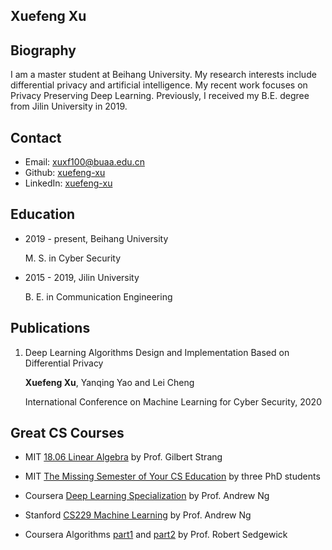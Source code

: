 ## Xuefeng Xu



## Biography

I am a master student at Beihang University. My research interests include differential privacy and artificial intelligence. My recent work focuses on Privacy Preserving Deep Learning. Previously, I received my B.E. degree from Jilin University in 2019.



## Contact

- Email: [xuxf100@buaa.edu.cn](mailto:xuxuf100@buaa.edu.cn)
- Github: [xuefeng-xu]( https://github.com/xuefeng-xu/)
- LinkedIn: [xuefeng-xu](https://www.linkedin.com/in/xuefeng-xu-10a268177)



## Education

- 2019 - present, Beihang University

  M. S. in Cyber Security

- 2015 - 2019,  Jilin University

  B. E. in Communication Engineering



## Publications

1. Deep Learning Algorithms Design and Implementation Based on Differential Privacy

   **Xuefeng Xu**, Yanqing Yao and Lei Cheng

   International Conference on Machine Learning for Cyber Security, 2020



## Great CS Courses

- MIT [18.06 Linear Algebra](https://ocw.mit.edu/courses/mathematics/18-06sc-linear-algebra-fall-2011/resource-index/) by Prof. Gilbert Strang

- MIT [The Missing Semester of Your CS Education](https://missing.csail.mit.edu) by three PhD students

- Coursera [Deep Learning Specialization](https://www.coursera.org/specializations/deep-learning) by Prof. Andrew Ng

- Stanford [CS229 Machine Learning](http://cs229.stanford.edu) by Prof. Andrew Ng

- Coursera Algorithms [part1](https://www.coursera.org/learn/algorithms-part1) and [part2](https://www.coursera.org/learn/algorithms-part2) by Prof. Robert Sedgewick
